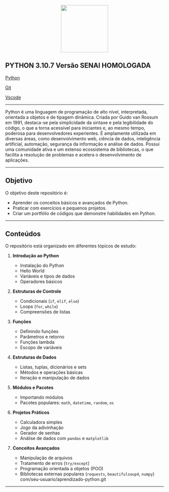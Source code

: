 <p align="center">
  <img src="https://www.python.org/static/community_logos/python-logo.png" width="150">
</p>

## PYTHON 3.10.7 Versão SENAI HOMOLOGADA
[Python](https://www.python.org/ftp/python/3.10.7/python-3.10.7-amd64.exe)

[Git](https://github.com/git-for-windows/git/releases/download/v2.51.0.windows.2/Git-2.51.0.2-64-bit.exe)

[Vscode](https://code.visualstudio.com/sha/download?build=stable&os=win32-x64-user)

---


Python é uma linguagem de programação de alto nível, interpretada, orientada a objetos e de tipagem dinâmica. Criada por Guido van Rossum em 1991, destaca-se pela simplicidade da sintaxe e pela legibilidade do código, o que a torna acessível para iniciantes e, ao mesmo tempo, poderosa para desenvolvedores experientes.
É amplamente utilizada em diversas áreas, como desenvolvimento web, ciência de dados, inteligência artificial, automação, segurança da informação e análise de dados. Possui uma comunidade ativa e um extenso ecossistema de bibliotecas, o que facilita a resolução de problemas e acelera o desenvolvimento de aplicações.

---
##  Objetivo
O objetivo deste repositório é:
- Aprender os conceitos básicos e avançados de Python.
- Praticar com exercícios e pequenos projetos.
- Criar um portfólio de códigos que demonstre habilidades em Python.

---

##  Conteúdos

O repositório está organizado em diferentes tópicos de estudo:

1. **Introdução ao Python**
   - Instalação do Python
   - Hello World
   - Variáveis e tipos de dados
   - Operadores básicos

2. **Estruturas de Controle**
   - Condicionais (`if`, `elif`, `else`)
   - Loops (`for`, `while`)
   - Compreensões de listas

3. **Funções**
   - Definindo funções
   - Parâmetros e retorno
   - Funções lambda
   - Escopo de variáveis

4. **Estruturas de Dados**
   - Listas, tuplas, dicionários e sets
   - Métodos e operações básicas
   - Iteração e manipulação de dados

5. **Módulos e Pacotes**
   - Importando módulos
   - Pacotes populares: `math`, `datetime`, `random`, `os`

6. **Projetos Práticos**
   - Calculadora simples
   - Jogo da adivinhação
   - Gerador de senhas
   - Análise de dados com `pandas` e `matplotlib`

7. **Conceitos Avançados**
   - Manipulação de arquivos
   - Tratamento de erros (`try/except`)
   - Programação orientada a objetos (POO)
   - Bibliotecas externas populares (`requests`, `beautifulsoup4`, `numpy`)
com/seu-usuario/aprendizado-python.git



---


